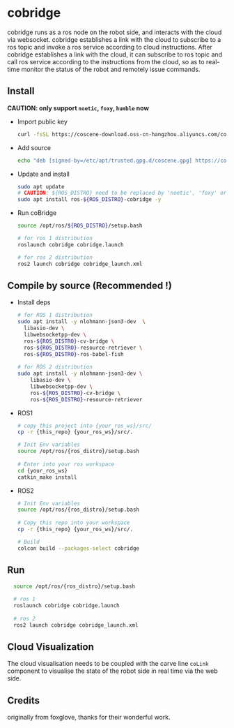 # cobridge

cobridge runs as a ros node on the robot side, and interacts with the cloud via websocket. cobridge establishes a link with the cloud to subscribe to a ros topic and invoke a ros service according to cloud instructions.
After cobridge establishes a link with the cloud, it can subscribe to ros topic and call ros service according to the instructions from the cloud, so as to real-time monitor the status of the robot and remotely issue commands.

## Install
  
**CAUTION: only support `noetic`, `foxy`, `humble` now**

* Import public key
  
  ``` bash
  curl -fsSL https://coscene-download.oss-cn-hangzhou.aliyuncs.com/coscene-apt-source/coscene.gpg | sudo gpg --dearmor -o /etc/apt/trusted.gpg.d/coscene.gpg
  ```
  
* Add source

  ``` bash
  echo "deb [signed-by=/etc/apt/trusted.gpg.d/coscene.gpg] https://coscene-download.oss-cn-hangzhou.aliyuncs.com/coscene-apt-source $(. /etc/os-release && echo $UBUNTU_CODENAME) main" | sudo tee /etc/apt/sources.list.d/coscene.list
  ```
  
* Update and install

  ``` bash
  sudo apt update
  # CAUTION: ${ROS_DISTRO} need to be replaced by 'noetic', 'foxy' or 'humble', if ROS_DISTRO not in your env
  sudo apt install ros-${ROS_DISTRO}-cobridge -y
  ```

* Run coBridge

  ``` bash
  source /opt/ros/${ROS_DISTRO}/setup.bash
  
  # for ros 1 distribution
  roslaunch cobridge cobridge.launch
  
  # for ros 2 distribution
  ros2 launch cobridge cobridge_launch.xml 
  ```


## Compile by source (Recommended !)

* Install deps 

  ``` bash
  # for ROS 1 distribution
  sudo apt install -y nlohmann-json3-dev  \
    libasio-dev \
    libwebsocketpp-dev \
    ros-${ROS_DISTRO}-cv-bridge \
    ros-${ROS_DISTRO}-resource-retriever \
    ros-${ROS_DISTRO}-ros-babel-fish
    
  # for ROS 2 distribution
  sudo apt install -y nlohmann-json3-dev \
      libasio-dev \
      libwebsocketpp-dev \
      ros-${ROS_DISTRO}-cv-bridge \
      ros-${ROS_DISTRO}-resource-retriever
  ```

* ROS1

  ``` bash
  # copy this project into {your_ros_ws}/src/
  cp -r {this_repo} {your_ros_ws}/src/.
  
  # Init Env variables
  source /opt/ros/{ros_distro}/setup.bash
 
  # Enter into your ros workspace 
  cd {your_ros_ws}
  catkin_make install
  ```


* ROS2

  ``` bash 
  # Init Env variables
  source /opt/ros/{ros_distro}/setup.bash
   
  # Copy this repo into your workspace
  cp -r {this_repo} {your_ros_ws}/src/. 
  
  # Build
  colcon build --packages-select cobridge
  ```

## Run

  ``` bash
    source /opt/ros/{ros_distro}/setup.bash
    
    # ros 1
    roslaunch cobridge cobridge.launch
    
    # ros 2
    ros2 launch cobridge cobridge_launch.xml 
  ```

## Cloud Visualization 
The cloud visualisation needs to be coupled with the carve line `coLink` component to visualise the state of the robot side in real time via the web side.

## Credits
originally from foxglove, thanks for their wonderful work. 
